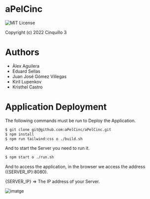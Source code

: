 # aPelCinc

![MIT License](https://github.com/aPelCinc/aPelCinc/blob/develop/LICENSE)

Copyright (c) 2022 Cinquillo 3

# Authors

- Àlex Aguilera
- Eduard Sellas
- Juan José Gómez Villegas
- Kiril Lupenkov
- Kristhel Castro

# Application Deployment

The following commands must be run to Deploy the Application.

```sh
$ git clone git@github.com:aPelCinc/aPelCinc.git
$ npm install
$ npm run tailwind:css o ./build.sh
```

And to start the Server you need to run it.

```sh
$ npm start o ./run.sh
```

And to access the application, in the browser we access the address ({SERVER_IP}:8080).

{SERVER_IP} => The IP address of your Server.

![imatge](https://user-images.githubusercontent.com/83291394/169581247-d5065750-38bb-4c62-ac29-842a6dd18435.png)

